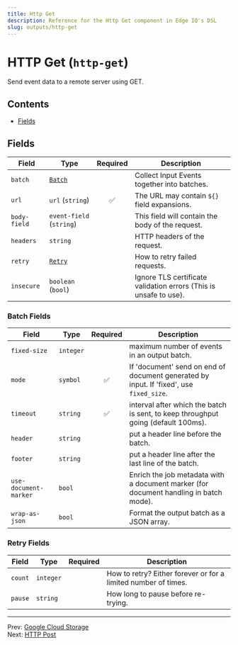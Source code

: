 ```yaml
---
title: Http Get
description: Reference for the Http Get component in Edge IQ's DSL
slug: outputs/http-get
---
```




# HTTP Get (`http-get`)

Send event data to a remote server using GET.


## Contents

- [Fields](#fields)




## Fields


| Field | Type | Required | Description |
|---|---|:---:|---|
| `batch` | [`Batch`](#batch-fields) |  | Collect Input Events together into batches. |
| `url` | `url` (`string`) | ✅ | The URL may contain `${}` field expansions. |
| `body-field` | `event-field` (`string`) |  | This field will contain the body of the request. |
| `headers` | `string` |  | HTTP headers of the request. |
| `retry` | [`Retry`](#retry-fields) |  | How to retry failed requests. |
| `insecure` | `boolean` (`bool`) |  | Ignore TLS certificate validation errors (This is unsafe to use). |





### Batch Fields

| Field | Type | Required | Description |
|---|---|:---:|---|
| `fixed-size` | `integer` |  | maximum number of events in an output batch. |
| `mode` | `symbol` | ✅ | If 'document' send on end of document generated by input. If 'fixed', use `fixed_size`. |
| `timeout` | `string` | ✅ | interval after which the batch is sent, to keep throughput going (default 100ms). |
| `header` | `string` |  | put a header line before the batch. |
| `footer` | `string` |  | put a header line after the last line of the batch. |
| `use-document-marker` | `bool` |  | Enrich the job metadata with a document marker (for document handling in batch mode). |
| `wrap-as-json` | `bool` |  | Format the output batch as a JSON array. |



### Retry Fields

| Field | Type | Required | Description |
|---|---|:---:|---|
| `count` | `integer` |  | How to retry? Either forever or for a limited number of times. |
| `pause` | `string` |  | How long to pause before re-trying. |






---
Prev: [Google Cloud Storage](gcs.md)  
Next: [HTTP Post](http-post.md)  
